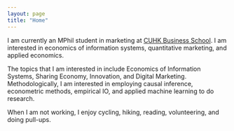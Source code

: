```yaml
---
layout: page
title: "Home"
---
```




I am currently an MPhil student in marketing at [CUHK Business School](https://www.bschool.cuhk.edu.hk/). I am interested in economics of information systems, quantitative marketing, and applied economics.

The topics that I am interested in include Economics of Information Systems, Sharing Economy, Innovation, and Digital Marketing. Methodologically, I am interested in employing causal inference, econometric methods, empirical IO, and applied machine learning to do research.

When I am not working, I enjoy cycling, hiking, reading, volunteering, and doing pull-ups.
